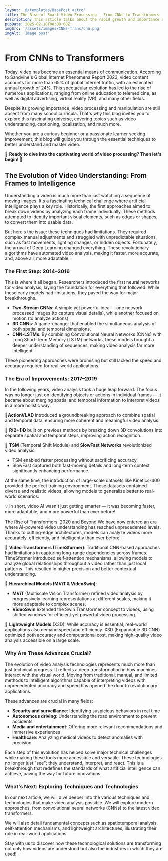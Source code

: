 ```yaml
---
layout: '@/templates/BasePost.astro'
title: The Rise of Smart Video Processing - From CNNs to Transformers
description: This article talks about the rapid growth and importance of video content in today's digital world. It explains how video understanding evolved from analyzing individual frames to using advanced deep learning and Transformer models that capture both spatial and temporal information. These technological advances have enabled more accurate, faster, and smarter video analysis, opening new possibilities in fields like security, healthcare, and autonomous driving. The article also previews future discussions on the specific techniques behind these innovations.
pubDate: 2025-02-18T00:00:00Z
imgSrc: '/assets/images/CNNs-Trans/cnn.png'
imgAlt: 'Image post'
---
```


# From CNNs to Transformers

Today, video has become an essential means of communication. According to Sandvine's Global Internet Phenomena Report 2023, video content accounts for more than 65% of global Internet traffic, with an estimated annual growth of 24%. This spectacular evolution has led to the rise of numerous applications, ranging from online education to telemedicine, as well as digital advertising, virtual reality (VR), and many other fields.

Despite its growing importance, video processing and manipulation are still absent from many school curricula. That's why this blog invites you to explore this fascinating universe, covering topics such as video understanding, captioning, localization, and much more.

Whether you are a curious beginner or a passionate learner seeking improvement, this blog will guide you through the essential techniques to better understand and master video.

📌 **Ready to dive into the captivating world of video processing? Then let's begin!** 🚀

## The Evolution of Video Understanding: From Frames to Intelligence
Understanding a video is much more than just watching a sequence of moving images. It's a fascinating technical challenge where artificial intelligence plays a key role. Historically, the first approaches aimed to break down videos by analyzing each frame individually. These methods attempted to identify important visual elements, such as edges or shapes, to convert them into usable data.

But here's the issue: these techniques had limitations. They required complex manual adjustments and struggled with unpredictable situations, such as fast movements, lighting changes, or hidden objects. Fortunately, the arrival of Deep Learning changed everything. These revolutionary algorithms have automated video analysis, making it faster, more accurate, and, above all, more adaptable.

### The First Step: 2014–2016
This is where it all began. Researchers introduced the first neural networks for video analysis, laying the foundation for everything that followed. While these early models had limitations, they paved the way for major breakthroughs.

- **Two-Stream CNNs**: A simple yet powerful idea — one network processed images (to capture visual details), while another focused on motion (to analyze actions).
- **3D CNNs**: A game-changer that enabled the simultaneous analysis of both spatial and temporal dimensions.
- **CNN-LSTMs**: By combining Convolutional Neural Networks (CNNs) with Long Short-Term Memory (LSTM) networks, these models brought a deeper understanding of sequences, making video analysis far more intelligent.

These pioneering approaches were promising but still lacked the speed and accuracy required for real-world applications.

### The Era of Improvements: 2017–2019
In the following years, video analysis took a huge leap forward. The focus was no longer just on identifying objects or actions in individual frames — it became about merging spatial and temporal information to interpret videos in a more holistic way.

🔹**ActionVLAD** introduced a groundbreaking approach to combine spatial and temporal data, ensuring more coherent and meaningful video analysis.

🔹 **R(2+1)D** built on previous methods by breaking down 3D convolutions into separate spatial and temporal steps, improving action recognition.

🔹 **TSM** (Temporal Shift Module) and **SlowFast Networks** revolutionized video analysis:

- TSM enabled faster processing without sacrificing accuracy.
- SlowFast captured both fast-moving details and long-term context, significantly enhancing performance.

At the same time, the introduction of large-scale datasets like Kinetics-400 provided the perfect training environment. These datasets contained diverse and realistic videos, allowing models to generalize better to real-world scenarios.

💡 In short, video AI wasn't just getting smarter — it was becoming faster, more adaptable, and more powerful than ever before!

The Rise of Transformers: 2020 and Beyond
We have now entered an era where AI-powered video understanding has reached unprecedented levels. Thanks to cutting-edge architectures, models can analyze videos more accurately, efficiently, and intelligently than ever before.

🔹 **Video Transformers (TimeSformer)**: Traditional CNN-based approaches had limitations in capturing long-range dependencies across frames. TimeSformer introduced self-attention mechanisms, allowing models to analyze global relationships throughout a video rather than just local patterns. This resulted in higher precision and better contextual understanding.

🔹 **Hierarchical Models (MViT & VideoSwin)**:

- **MViT** (Multiscale Vision Transformer) refined video analysis by progressively learning representations at different scales, making it more adaptable to complex scenes.
- **VideoSwin** extended the Swin Transformer concept to videos, using shifted windows for efficient yet powerful video processing.

🔹 **Lightweight Models** (X3D): While accuracy is essential, real-world applications also demand speed and efficiency. X3D (Expandable 3D CNN) optimized both accuracy and computational cost, making high-quality video analysis accessible on a large scale.

### Why Are These Advances Crucial?
The evolution of video analysis technologies represents much more than just technical progress. It reflects a deep transformation in how machines interact with the visual world. Moving from traditional, manual, and limited methods to intelligent algorithms capable of interpreting videos with unprecedented accuracy and speed has opened the door to revolutionary applications.

These advances are crucial in many fields:

- **Security and surveillance**: Identifying suspicious behaviors in real time
- **Autonomous driving**: Understanding the road environment to prevent accidents
- **Media and entertainment**: Offering more relevant recommendations and immersive experiences
- **Healthcare**: Analyzing medical videos to detect anomalies with precision

Each step of this evolution has helped solve major technical challenges while making these tools more accessible and versatile. These technologies no longer just "see"; they understand, interpret, and react. This is a breakthrough that redefines the standards of what artificial intelligence can achieve, paving the way for future innovations.

### What's Next: Exploring Techniques and Technologies
In our next article, we will dive deeper into the various techniques and technologies that make video analysis possible. We will explore modern approaches, from convolutional neural networks (CNNs) to the latest video transformers.

We will also detail fundamental concepts such as spatiotemporal analysis, self-attention mechanisms, and lightweight architectures, illustrating their role in real-world applications.

Stay with us to discover how these technological solutions are transforming not only how videos are understood but also the industries in which they are used!